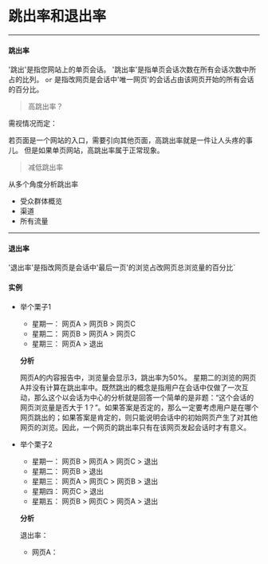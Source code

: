 # 跳出率和退出率

<hr/>

#### 跳出率

'跳出'是指您网站上的单页会话。
'跳出率'是指单页会话次数在所有会话次数中所占的比列。 `or` 是指改网页是会话中'唯一网页'的会话占由该网页开始的所有会话的百分比。

> 高跳出率？

需视情况而定：

若页面是一个网站的入口，需要引向其他页面，高跳出率就是一件让人头疼的事儿。
但是如果单页网站，高跳出率属于正常现象。

> 减低跳出率

从多个角度分析跳出率

* 受众群体概览
* 渠道
* 所有流量

<hr/>

#### 退出率

'退出率'是指改网页是会话中'最后一页'的浏览占改网页总浏览量的百分比`


#### 实例

* 举个栗子1
    * 星期一： 网页A > 网页B > 网页C
    * 星期二： 网页B > 网页A > 网页C
    * 星期三： 网页A > 退出
    
    **分析**
    
    网页A的内容报告中，浏览量会显示3，跳出率为50%。 星期二的浏览的网页A并没有计算在跳出率中。既然跳出的概念是指用户在会话中仅做了一次互动，那么这个以会话为中心的分析就是回答一个简单的是非题：“这个会话的网页浏览量是否大于 1？”。如果答案是否定的，那么一定要考虑用户是在哪个网页跳出的；如果答案是肯定的，则只能说明会话中的初始网页产生了对其他网页的浏览。因此，一个网页的跳出率只有在该网页发起会话时才有意义。
    
* 举个栗子2
    * 星期一： 网页B > 网页A > 网页C > 退出
    * 星期二： 网页B > 退出
    * 星期三： 网页A > 网页C > 网页B > 退出
    * 星期四： 网页C > 退出
    * 星期五： 网页B > 网页C > 网页A > 退出   
    
    **分析**
    
    退出率：
    * 网页A： 
